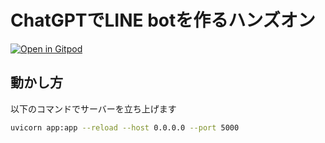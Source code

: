 # ChatGPTでLINE botを作るハンズオン

[![Open in Gitpod](https://gitpod.io/button/open-in-gitpod.svg)](https://gitpod.io/new/#https://github.com/Miura55/chatgptbot-handson)

## 動かし方
以下のコマンドでサーバーを立ち上げます

```bash
uvicorn app:app --reload --host 0.0.0.0 --port 5000
```
